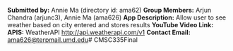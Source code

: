 **Submitted by:** Annie Ma (directory id: ama62)
**Group Members:** Arjun Chandra (arjunc3), Annie Ma (ama626)
**App Description:** Allow user to see weather based on city entered and stores results
**YouTube Video Link:** 
**APIS:** WeatherAPI http://api.weatherapi.com/v1
**Contact Email:** ama626@terpmail.umd.edu# CMSC335Final
